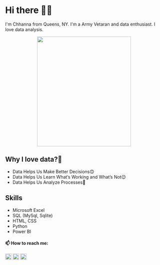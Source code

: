 # Hi there 👋🏻
I'm Chhanna from Queens, NY. I'm a Army Vetaran and data enthusiast. I love data analysis.

<p align="center">
  <img src="https://drive.google.com/uc?export=view&id=1-Ttm3b99uKhzfy5OxUeidad0X62VoWQT" width='300' height='350'/>
</p>

## Why I love data?🤷
* Data Helps Us Make Better Decisions😊
* Data Helps Us Learn What’s Working and What’s Not😉
* Data Helps Us Analyze Processes🧐

## Skills
* Microsoft Excel
* SQL (MySql, Sqlite)
* HTML, CSS
* Python
* Power BI


#### 📫 How to reach me:
[<img src='https://cdn.jsdelivr.net/npm/simple-icons@3.0.1/icons/github.svg' alt='github' height="20">](https://github.com/cgaha)  [<img src='https://cdn.jsdelivr.net/npm/simple-icons@3.0.1/icons/linkedin.svg' alt='linkedin' height="20">](https://www.linkedin.com/in/chhannagaha//) 
<img src='https://img.icons8.com/color/48/000000/gmail--v1.png' alt='gmail' height="20">









